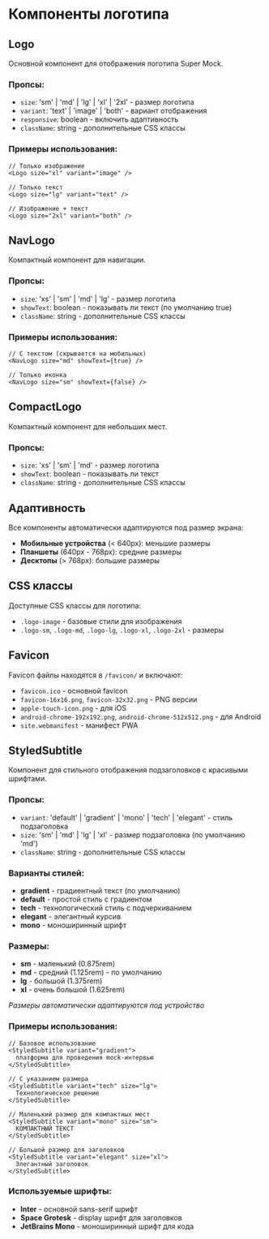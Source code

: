 # Компоненты логотипа

## Logo

Основной компонент для отображения логотипа Super Mock.

### Пропсы:

- `size`: 'sm' | 'md' | 'lg' | 'xl' | '2xl' - размер логотипа
- `variant`: 'text' | 'image' | 'both' - вариант отображения
- `responsive`: boolean - включить адаптивность
- `className`: string - дополнительные CSS классы

### Примеры использования:

```tsx
// Только изображение
<Logo size="xl" variant="image" />

// Только текст
<Logo size="lg" variant="text" />

// Изображение + текст
<Logo size="2xl" variant="both" />
```

## NavLogo

Компактный компонент для навигации.

### Пропсы:

- `size`: 'xs' | 'sm' | 'md' | 'lg' - размер логотипа
- `showText`: boolean - показывать ли текст (по умолчанию true)
- `className`: string - дополнительные CSS классы

### Примеры использования:

```tsx
// С текстом (скрывается на мобильных)
<NavLogo size="md" showText={true} />

// Только иконка
<NavLogo size="sm" showText={false} />
```

## CompactLogo

Компактный компонент для небольших мест.

### Пропсы:

- `size`: 'xs' | 'sm' | 'md' - размер логотипа
- `showText`: boolean - показывать ли текст
- `className`: string - дополнительные CSS классы

## Адаптивность

Все компоненты автоматически адаптируются под размер экрана:

- **Мобильные устройства** (< 640px): меньшие размеры
- **Планшеты** (640px - 768px): средние размеры
- **Десктопы** (> 768px): большие размеры

## CSS классы

Доступные CSS классы для логотипа:

- `.logo-image` - базовые стили для изображения
- `.logo-sm`, `.logo-md`, `.logo-lg`, `.logo-xl`, `.logo-2xl` - размеры

## Favicon

Favicon файлы находятся в `/favicon/` и включают:

- `favicon.ico` - основной favicon
- `favicon-16x16.png`, `favicon-32x32.png` - PNG версии
- `apple-touch-icon.png` - для iOS
- `android-chrome-192x192.png`, `android-chrome-512x512.png` - для Android
- `site.webmanifest` - манифест PWA

## StyledSubtitle

Компонент для стильного отображения подзаголовков с красивыми шрифтами.

### Пропсы:

- `variant`: 'default' | 'gradient' | 'mono' | 'tech' | 'elegant' - стиль подзаголовка
- `size`: 'sm' | 'md' | 'lg' | 'xl' - размер подзаголовка (по умолчанию 'md')
- `className`: string - дополнительные CSS классы

### Варианты стилей:

- **gradient** - градиентный текст (по умолчанию)
- **default** - простой стиль с градиентом
- **tech** - технологический стиль с подчеркиванием
- **elegant** - элегантный курсив
- **mono** - моноширинный шрифт

### Размеры:

- **sm** - маленький (0.875rem)
- **md** - средний (1.125rem) - по умолчанию
- **lg** - большой (1.375rem)
- **xl** - очень большой (1.625rem)

_Размеры автоматически адаптируются под устройство_

### Примеры использования:

```tsx
// Базовое использование
<StyledSubtitle variant="gradient">
  платформа для проведения mock-интервью
</StyledSubtitle>

// С указанием размера
<StyledSubtitle variant="tech" size="lg">
  Технологическое решение
</StyledSubtitle>

// Маленький размер для компактных мест
<StyledSubtitle variant="mono" size="sm">
  КОМПАКТНЫЙ ТЕКСТ
</StyledSubtitle>

// Большой размер для заголовков
<StyledSubtitle variant="elegant" size="xl">
  Элегантный заголовок
</StyledSubtitle>
```

### Используемые шрифты:

- **Inter** - основной sans-serif шрифт
- **Space Grotesk** - display шрифт для заголовков
- **JetBrains Mono** - моноширинный шрифт для кода
